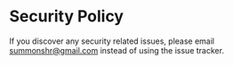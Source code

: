 # Security Policy

If you discover any security related issues, please email summonshr@gmail.com instead of using the issue tracker.
